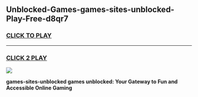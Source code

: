 
## Unblocked-Games-games-sites-unblocked-Play-Free-d8qr7
<h3>
<a href="https://premium76.site?title=games-sites-unblocked&ref=10A">CLICK TO PLAY</a></h3>
<hr>

<h3>
<a href="https://premium76.site?title=games-sites-unblocked&ref=10A">CLICK 2 PLAY</a>
  
</h3>

<a href="https://premium76.site?title=games-sites-unblocked&ref=10A"><img src="https://clearcache.store/games.png"></a>


**games-sites-unblocked games unblocked: Your Gateway to Fun and Accessible Online Gaming**
